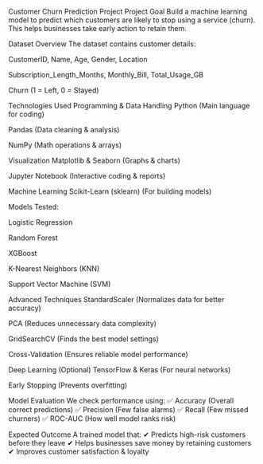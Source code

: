 Customer Churn Prediction Project
Project Goal
Build a machine learning model to predict which customers are likely to stop using a service (churn). This helps businesses take early action to retain them.

Dataset Overview
The dataset contains customer details:

CustomerID, Name, Age, Gender, Location

Subscription_Length_Months, Monthly_Bill, Total_Usage_GB

Churn (1 = Left, 0 = Stayed)

Technologies Used
Programming & Data Handling
Python (Main language for coding)

Pandas (Data cleaning & analysis)

NumPy (Math operations & arrays)

Visualization
Matplotlib & Seaborn (Graphs & charts)

Jupyter Notebook (Interactive coding & reports)

Machine Learning
Scikit-Learn (sklearn) (For building models)

Models Tested:

Logistic Regression

Random Forest

XGBoost

K-Nearest Neighbors (KNN)

Support Vector Machine (SVM)

Advanced Techniques
StandardScaler (Normalizes data for better accuracy)

PCA (Reduces unnecessary data complexity)

GridSearchCV (Finds the best model settings)

Cross-Validation (Ensures reliable model performance)

Deep Learning (Optional)
TensorFlow & Keras (For neural networks)

Early Stopping (Prevents overfitting)

Model Evaluation
We check performance using:
✅ Accuracy (Overall correct predictions)
✅ Precision (Few false alarms)
✅ Recall (Few missed churners)
✅ ROC-AUC (How well model ranks risk)

Expected Outcome
A trained model that:
✔ Predicts high-risk customers before they leave
✔ Helps businesses save money by retaining customers
✔ Improves customer satisfaction & loyalty
